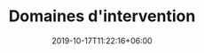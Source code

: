 ---
title: "Domaines d'intervention"
date: 2019-10-17T11:22:16+06:00
draft: false
description : "nos domaines d'intervention"
---